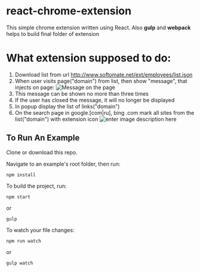 # react-chrome-extension
This simple chrome extension written using React.
Also **gulp** and **webpack** helps to build final folder of extension 

# What extension supposed to do:

 1. Download list from url http://www.softomate.net/ext/employees/list.json
 2. When user visits page("domain") from list, then show "message", that injects on page:
![Message on the page](https://i.imgur.com/Ps6xM2m.png)
 3. This message can be shown no more than three times
 4. If the user has closed the message, it will no longer be displayed
 5. In popup display the list of links("domain")
 6. On the search page in google.[com|ru], bing .com  mark all sites from the list("domain") with extension icon 
![enter image description here](https://i.imgur.com/c2OAx5O.png)

## To Run An Example

Clone or download this repo.

Navigate to an example's root folder, then run:
```
npm install 
```
To build the project, run:
```
npm start
```
or 
```
gulp
```
To watch your file changes:
```
npm run watch
```
or
```
gulp watch
```
